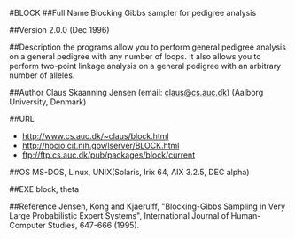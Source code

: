 #BLOCK
##Full Name
Blocking Gibbs sampler for pedigree analysis

##Version
2.0.0 (Dec 1996)

##Description
the programs allow you to perform general pedigree analysis on a general pedigree with any number of loops. It also allows you to perform two-point linkage analysis on a general pedigree with an arbitrary number of alleles.

##Author
Claus Skaanning Jensen (email: claus@cs.auc.dk) (Aalborg University, Denmark)

##URL
* http://www.cs.auc.dk/~claus/block.html
*  http://hpcio.cit.nih.gov/lserver/BLOCK.html
* ftp://ftp.cs.auc.dk/pub/packages/block/current

##OS
MS-DOS, Linux, UNIX(Solaris, Irix 64, AIX 3.2.5, DEC alpha)

##EXE
block, theta

##Reference
Jensen, Kong and Kjaerulff, "Blocking-Gibbs Sampling in Very Large Probabilistic Expert Systems", International Journal of Human-Computer Studies, 647-666 (1995).

